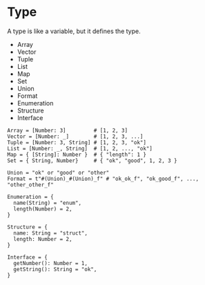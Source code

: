 # Type

A type is like a variable, but it defines the type.

- Array
- Vector
- Tuple
- List
- Map
- Set
- Union
- Format
- Enumeration
- Structure
- Interface

```flos
Array = [Number: 3]         # [1, 2, 3]
Vector = [Number: _]        # [1, 2, 3, ...]
Tuple = [Number: 3, String] # [1, 2, 3, "ok"]
List = [Number: _, String]  # [1, 2, ..., "ok"]
Map = { [String]: Number }  # { "length": 1 }
Set = { String, Number}     # { "ok", "good", 1, 2, 3 }

Union = "ok" or "good" or "other"
Format = t"#(Union)_#(Union)_f" # "ok_ok_f", "ok_good_f", ..., "other_other_f"

Enumeration = {
  name(String) = "enum",
  length(Number) = 2,
}

Structure = {
  name: String = "struct",
  length: Number = 2,
}

Interface = {
  getNumber(): Number = 1,
  getString(): String = "ok",
}
```
